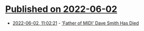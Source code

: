 # [Published on 2022-06-02](index.md)

* [2022-06-02, 11:02:21](https://news.ycombinator.com/item?id=31593470) - ['Father of MIDI' Dave Smith Has Died](https://www.synthtopia.com/content/2022/06/01/sequential-founder-father-of-midi-dave-smith-has-died/)
